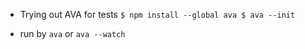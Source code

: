 * Trying out AVA for tests
`$ npm install --global ava
$ ava --init`

* run by
`ava` or `ava --watch`